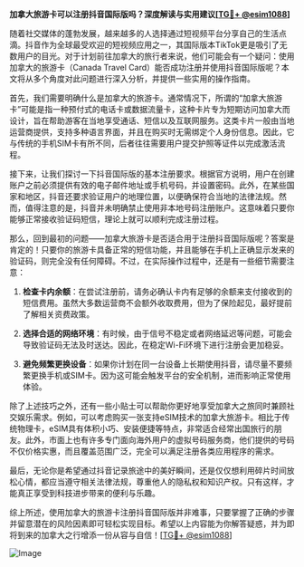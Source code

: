 **加拿大旅游卡可以注册抖音国际版吗？深度解读与实用建议[[TG💪+ @esim1088](https://t.me/s/esim1088)]**

随着社交媒体的蓬勃发展，越来越多的人选择通过短视频平台分享自己的生活点滴。抖音作为全球最受欢迎的短视频应用之一，其国际版本TikTok更是吸引了无数用户的目光。对于计划前往加拿大的旅行者来说，他们可能会有一个疑问：使用加拿大的旅游卡（Canada Travel Card）能否成功注册并使用抖音国际版呢？本文将从多个角度对此问题进行深入分析，并提供一些实用的操作指南。

首先，我们需要明确什么是加拿大的旅游卡。通常情况下，所谓的“加拿大旅游卡”可能是指一种预付式的电话卡或数据流量卡，这种卡片专为短期访问加拿大而设计，旨在帮助游客在当地享受通话、短信以及互联网服务。这类卡片一般由当地运营商提供，支持多种语言界面，并且在购买时无需绑定个人身份信息。因此，它与传统的手机SIM卡有所不同，后者往往需要用户提交护照等证件以完成激活流程。

接下来，让我们探讨一下抖音国际版的基本注册要求。根据官方说明，用户在创建账户之前必须提供有效的电子邮件地址或手机号码，并设置密码。此外，在某些国家和地区，抖音还要求验证用户的地理位置，以便确保符合当地的法律法规。然而，值得注意的是，抖音并未明确禁止使用非本地号码注册账户。这意味着只要你能够正常接收验证码短信，理论上就可以顺利完成注册过程。

那么，回到最初的问题——加拿大旅游卡是否适合用于注册抖音国际版呢？答案是肯定的！只要你的旅游卡具备正常的短信功能，并且能够在手机上正确显示发来的验证码，则完全没有任何障碍。不过，在实际操作过程中，还是有一些细节需要注意：

1. **检查卡内余额**：在尝试注册前，请务必确认卡内有足够的余额来支付接收到的短信费用。虽然大多数运营商不会额外收取费用，但为了保险起见，最好提前了解相关资费政策。
   
2. **选择合适的网络环境**：有时候，由于信号不稳定或者网络延迟等问题，可能会导致验证码无法及时送达。因此，在稳定Wi-Fi环境下进行注册会更加稳妥。
   
3. **避免频繁更换设备**：如果你计划在同一台设备上长期使用抖音，请尽量不要频繁更换手机或SIM卡。因为这可能会触发平台的安全机制，进而影响正常使用体验。

除了上述技巧之外，还有一些小贴士可以帮助你更好地享受加拿大之旅同时兼顾社交娱乐需求。例如，可以考虑购买一张支持eSIM技术的加拿大旅游卡。相比于传统物理卡，eSIM具有体积小巧、安装便捷等特点，非常适合经常出国旅行的朋友。此外，市面上也有许多专门面向海外用户的虚拟号码服务商，他们提供的号码不仅价格实惠，而且覆盖范围广泛，完全可以满足注册各类应用程序的需求。

最后，无论你是希望通过抖音记录旅途中的美好瞬间，还是仅仅想利用碎片时间放松心情，都应当遵守相关法律法规，尊重他人的隐私权和知识产权。只有这样，才能真正享受到科技进步带来的便利与乐趣。

综上所述，使用加拿大的旅游卡注册抖音国际版并非难事，只要掌握了正确的步骤并留意潜在的风险因素即可轻松实现目标。希望以上内容能为你解答疑惑，并为即将到来的加拿大之行增添一份从容与自信！[[TG💪+ @esim1088](https://t.me/s/esim1088)] 

![Image](https://i.postimg.cc/4NQfJmqS/Snipaste-2025-05-13-00-14-12.png)